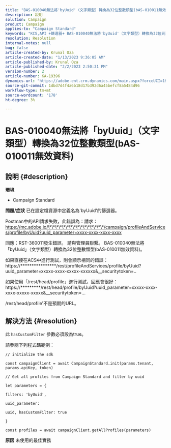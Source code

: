 ```yaml
---
title: "BAS-010040無法將'byUuid'（文字類型）轉換為32位整數類型(bAS-010011無效資料)"
description: 說明
solution: Campaign
product: Campaign
applies-to: "Campaign Standard"
keywords: "KCS,API +篩選器+ BAS-010040無法將'byUuid'（文字類型）轉換為32位元整數類型(bAS-010011無效資料)"
resolution: Resolution
internal-notes: null
bug: false
article-created-by: Krunal Oza
article-created-date: "1/13/2023 9:36:05 AM"
article-published-by: Krunal Oza
article-published-date: "2/2/2023 2:50:31 PM"
version-number: 2
article-number: KA-19396
dynamics-url: "https://adobe-ent.crm.dynamics.com/main.aspx?forceUCI=1&pagetype=entityrecord&etn=knowledgearticle&id=540924b2-2593-ed11-aad1-6045bd006793"
source-git-commit: 1dbd7d4f4a6b18d17b392d6a45befcf8a5484d96
workflow-type: tm+mt
source-wordcount: '178'
ht-degree: 3%

---
```


# BAS-010040無法將「byUuid」（文字類型）轉換為32位整數類型(bAS-010011無效資料)

## 說明 {#description}

<b>環境</b>
- Campaign Standard



<b>問題/症狀</b>
已在設定檔資源中定義名為&#39;byUuid&#39;的篩選器。

Postman中的API請求失敗，此錯誤為：請求：https://mc.adobe.io/\*\*\*\*\*\*\*\*\*\*\*\*\*\*\*\*/campaign/profileAndServices/profile/byUuid?uuid_parameter=xxxx-xxxx-xxxx-xxxx

回應：RST-360011發生錯誤。 請與管理員聯繫。
BAS-010040無法將「byUuid」（文字類型）轉換為32位整數類型(bAS-010011無效資料)。

如果直接在ACS中進行測試，則會顯示相同的錯誤：https://\*\*\*\*\*\*\*\*\*\*\*\*\*\*\*\*/rest/profileAndServices/profile/byUuid?uuid_parameter=xxxxx-xxxx-xxxxx-xxxxxx&amp;__securitytoken=..

如果使用「/rest/head/profile」進行測試，回應會很好：https://\*\*\*\*\*\*\*\*\*/rest/head/profile/byUuid?uuid_parameter=xxxxx-xxxx-xxxx-xxxxx-xxxxx&amp;__securitytoken=...

/rest/head/profile&#39;不是預期的URL。


## 解決方法 {#resolution}


此 `hasCustomFilter` 參數必須設為true。

請參閱下列程式碼範例：




```
// initialize the sdk
```




`const campaignClient = await CampaignStandard.init(params.tenant, params.apiKey, token)`

`// Get all profiles from Campaign Standard and filter by uuid`

`let parameters = {`

`filters: 'byUuid',`

`uuid_parameter:`

`uuid, hasCustomFilter: true`

`}`

`const profiles = await campaignClient.getAllProfiles(parameters)`


<b>原因</b>
未使用的最佳實務
